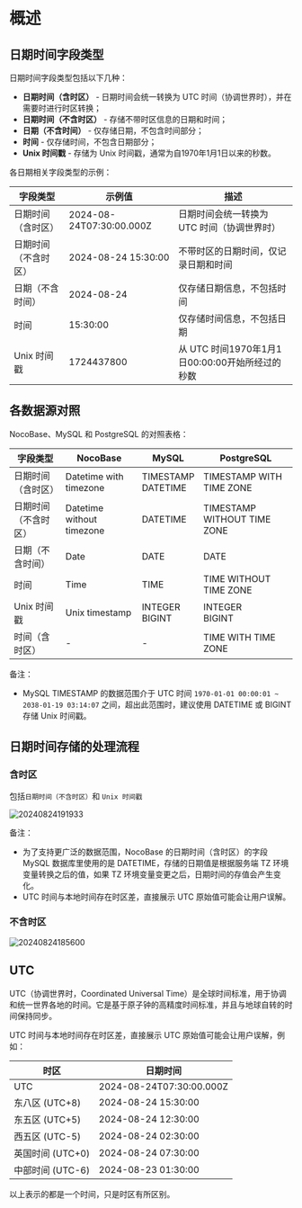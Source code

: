 # 概述

## 日期时间字段类型

日期时间字段类型包括以下几种：

- **日期时间（含时区）** - 日期时间会统一转换为 UTC 时间（协调世界时），并在需要时进行时区转换；
- **日期时间（不含时区）** - 存储不带时区信息的日期和时间；
- **日期（不含时间）** - 仅存储日期，不包含时间部分；
- **时间** - 仅存储时间，不包含日期部分；
- **Unix 时间戳** - 存储为 Unix 时间戳，通常为自1970年1月1日以来的秒数。

各日期相关字段类型的示例：

| **字段类型**         | **示例值**                 | **描述**                                   |
|--------------------|---------------------------|--------------------------------------------|
| 日期时间（含时区）    | 2024-08-24T07:30:00.000Z   | 日期时间会统一转换为 UTC 时间（协调世界时）      |
| 日期时间（不含时区）  | 2024-08-24 15:30:00        | 不带时区的日期时间，仅记录日期和时间             |
| 日期（不含时间）     | 2024-08-24                 | 仅存储日期信息，不包括时间                     |
| 时间               | 15:30:00                   | 仅存储时间信息，不包括日期                     |
| Unix 时间戳        | 1724437800                 | 从 UTC 时间1970年1月1日00:00:00开始所经过的秒数 |

## 各数据源对照

NocoBase、MySQL 和 PostgreSQL 的对照表格：

| **字段类型**       | **NocoBase**               | **MySQL**          | **PostgreSQL**                |
|------------------|-----------------------------|--------------------|-------------------------------|
| 日期时间（含时区）   | Datetime with timezone    | TIMESTAMP<br/> DATETIME | TIMESTAMP WITH TIME ZONE      |
| 日期时间（不含时区）  | Datetime without timezone  | DATETIME           | TIMESTAMP WITHOUT TIME ZONE   |
| 日期（不含时间）     | Date                      | DATE                 | DATE                          |
| 时间               | Time                     | TIME                 | TIME WITHOUT TIME ZONE        |
| Unix 时间戳        | Unix timestamp            | INTEGER<br/>BIGINT   | INTEGER<br/>BIGINT              |
| 时间（含时区）      | -                         | -                  | TIME WITH TIME ZONE           |

备注：
- MySQL TIMESTAMP 的数据范围介于 UTC 时间 `1970-01-01 00:00:01 ~ 2038-01-19 03:14:07` 之间，超出此范围时，建议使用 DATETIME 或 BIGINT 存储 Unix 时间戳。

## 日期时间存储的处理流程

### 含时区

包括`日期时间（不含时区）`和 `Unix 时间戳`

![20240824191933](https://static-docs.nocobase.com/20240824191933.png)

备注：
- 为了支持更广泛的数据范围，NocoBase 的日期时间（含时区）的字段 MySQL 数据库里使用的是 DATETIME，存储的日期值是根据服务端 TZ 环境变量转换之后的值，如果 TZ 环境变量变更之后，日期时间的存值会产生变化。
- UTC 时间与本地时间存在时区差，直接展示 UTC 原始值可能会让用户误解。

### 不含时区

![20240824185600](https://static-docs.nocobase.com/20240824185600.png)

## UTC

UTC（协调世界时，Coordinated Universal Time）是全球时间标准，用于协调和统一世界各地的时间。它是基于原子钟的高精度时间标准，并且与地球自转的时间保持同步。

UTC 时间与本地时间存在时区差，直接展示 UTC 原始值可能会让用户误解，例如：

| **时区**       | **日期时间**                      |
|----------------|----------------------------------|
| UTC            | 2024-08-24T07:30:00.000Z          |
| 东八区 (UTC+8) | 2024-08-24 15:30:00               |
| 东五区 (UTC+5) | 2024-08-24 12:30:00               |
| 西五区 (UTC-5) | 2024-08-24 02:30:00               |
| 英国时间 (UTC+0) | 2024-08-24 07:30:00              |
| 中部时间 (UTC-6) | 2024-08-23 01:30:00              |

以上表示的都是一个时间，只是时区有所区别。
